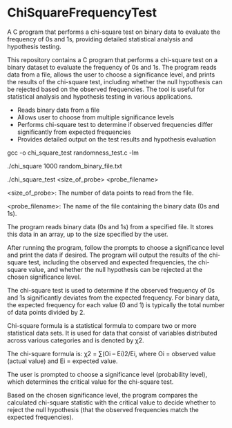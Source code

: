 # ChiSquareFrequencyTest
A C program that performs a chi-square test on binary data to evaluate the frequency of 0s and 1s, providing detailed statistical analysis and hypothesis testing.


This repository contains a C program that performs a chi-square test on a binary dataset to evaluate the frequency of 0s and 1s. The program reads data from a file, allows the user to choose a significance level, and prints the results of the chi-square test, including whether the null hypothesis can be rejected based on the observed frequencies. The tool is useful for statistical analysis and hypothesis testing in various applications.


- Reads binary data from a file
- Allows user to choose from multiple significance levels
- Performs chi-square test to determine if observed frequencies differ significantly from expected frequencies
- Provides detailed output on the test results and hypothesis evaluation

gcc -o chi_square_test randomness_test.c -lm

./chi_square 1000 random_binary_file.txt


./chi_square_test <size_of_probe> <probe_filename>

<size_of_probe>: The number of data points to read from the file.

<probe_filename>: The name of the file containing the binary data (0s and 1s).

The program reads binary data (0s and 1s) from a specified file. It stores this data in an array, up to the size specified by the user.

After running the program, follow the prompts to choose a significance level and print the data if desired. The program will output the results of the chi-square test, including the observed and expected frequencies, the chi-square value, and whether the null hypothesis can be rejected at the chosen significance level.


The chi-square test is used to determine if the observed frequency of 0s and 1s significantly deviates from the expected frequency. For binary data, the expected frequency for each value (0 and 1) is typically the total number of data points divided by 2.


Chi-square formula is a statistical formula to compare two or more statistical data sets. It is used for data that consist of variables distributed across various categories and is denoted by χ2.

The chi-square formula is: χ2 = ∑(Oi – Ei)2/Ei, where Oi = observed value (actual value) and Ei = expected value.


The user is prompted to choose a significance level (probability level), which determines the critical value for the chi-square test.

Based on the chosen significance level, the program compares the calculated chi-square statistic with the critical value to decide whether to reject the null hypothesis (that the observed frequencies match the expected frequencies).
